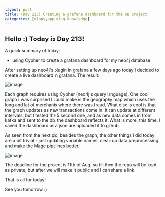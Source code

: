 ```yaml
---
layout: post
title: (Day 213) Creating a grafana dashboard for the KB project
categories: [mlops,applying-knowledge]
---
```


## Hello :) Today is Day 213!
A quick summary of today:
* using Cypher to create a grafana dashboard for my neo4j database

After setting up neo4j's plugin in grafana a few days ago today I decided to create a live dashboard in grafana. The result:

![image](https://github.com/user-attachments/assets/e1ef266e-9f1c-48a0-8937-50bc5f638db0)

Each graph requires using Cypher (neo4j's query language). One cool graph I was surprised I could make is the geography map which uses the long and lat of merchants where there was fraud. What else is cool is that the graph updates as new transactions come in. It can update at different intervals, but I tested the 5 second one, and as new data comes in from kafka and sent to the db, the dashboard reflects it. What is more, this time, I saved the dashboard as a json are uploaded it to github.

As seen from the next pic, besides the graph, the other things I did today are a bit trivial - just updating variable names, clean up data preprocessing and make the Mage pipelines better. 

![image](https://github.com/user-attachments/assets/81767e88-cbd7-476f-b70a-8ed4529a58c1)

The deadline for the project is 11th of Aug, so till then the repo will be kept as private, but after we will make it public and I can share a link.


That is all for today!

See you tomorrow :)
